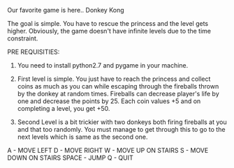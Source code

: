 Our favorite game is here.. Donkey Kong

The goal is simple. You have to rescue the princess and the level gets higher.
Obviously, the game doesn't have infinite levels due to the time constraint.

PRE REQUISITIES:
1. You need to install python2.7 and pygame in your machine.

2. First level is simple. You just have to reach the princess and collect coins as much as you can while escaping through the fireballs thrown by the donkey at random times. Fireballs can decrease player's life by one and decrease the points by 25. Each coin values +5 and on completing a level, you get +50.

3. Second Level is a bit trickier with two donkeys both firing fireballs at you and that too randomly. You must manage to get through this to go to the next levels which is same as the second one.

A - MOVE LEFT
D - MOVE RIGHT
W - MOVE UP ON STAIRS
S - MOVE DOWN ON STAIRS
SPACE - JUMP
Q - QUIT
